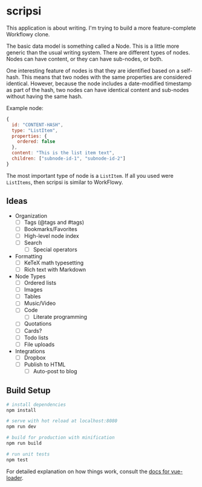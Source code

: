 # scripsi

This application is about writing. I'm trying to build a more feature-complete
Workflowy clone.

The basic data model is something called a Node. This is a little more generic
than the usual writing system. There are different types of nodes. Nodes can
have content, or they can have sub-nodes, or both.

One interesting feature of nodes is that they are identified based on a self-
hash. This means that two nodes with the same properties are considered identical.
However, because the node includes a date-modified timestamp as part of the
hash, two nodes can have identical content and sub-nodes without having the same hash.

Example node: 

``` js
{
  id: "CONTENT-HASH",
  type: "ListItem",
  properties: {
    ordered: false
  },
  content: "This is the list item text",
  children: ["subnode-id-1", "subnode-id-2"]
}
```

The most important type of node is a `ListItem`. If all you used were
`ListItems`, then scripsi is similar to WorkFlowy.

## Ideas

- Organization
  - [ ] Tags (@tags and #tags)
  - [ ] Bookmarks/Favorites
  - [ ] High-level node index
  - [ ] Search
    - [ ] Special operators
- Formatting
  - [ ] KeTeX math typesetting
  - [ ] Rich text with Markdown
- Node Types
  - [ ] Ordered lists
  - [ ] Images
  - [ ] Tables
  - [ ] Music/Video
  - [ ] Code
    - [ ] Literate programming
  - [ ] Quotations
  - [ ] Cards?
  - [ ] Todo lists
  - [ ] File uploads
- Integrations
  - [ ] Dropbox
  - [ ] Publish to HTML
    - [ ] Auto-post to blog

## Build Setup

``` bash
# install dependencies
npm install

# serve with hot reload at localhost:8080
npm run dev

# build for production with minification
npm run build

# run unit tests
npm test
```

For detailed explanation on how things work, consult the [docs for vue-loader](http://vuejs.github.io/vue-loader).
